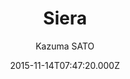 ---
title: Siera
github: 'https://github.com/KazumaSATO/Siera'
demo: 'http://ranceworks.com/'
author: Kazuma SATO
ssg:
  - Jekyll
cms:
  - No Cms
date: 2015-11-14T07:47:20.000Z
github_branch: master
description: jekyll theme
stale: true
---